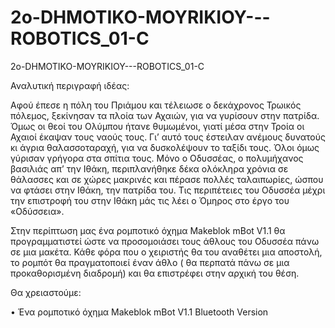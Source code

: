 # 2o-DHMOTIKO-MOYRIKIOY---ROBOTICS_01-C
2o-DHMOTIKO-MOYRIKIOY---ROBOTICS_01-C

Αναλυτική περιγραφή ιδέας: 

Αφού έπεσε η πόλη του Πριάµου και τέλειωσε ο δεκάχρονος Τρωικός πόλεµος, ξεκίνησαν τα πλοία των Αχαιών, για να γυρίσουν στην πατρίδα. Όµως οι θεοί του Ολύµπου ήτανε θυµωµένοι, γιατί µέσα στην Τροία οι Αχαιοί έκαψαν τους ναούς τους. Γι’ αυτό τους έστειλαν ανέµους δυνατούς κι άγρια θαλασσοταραχή, για να δυσκολέψουν το ταξίδι τους. Όλοι όµως γύρισαν γρήγορα στα σπίτια τους. Μόνο ο Οδυσσέας, ο πολυµήχανος βασιλιάς απ’ την Ιθάκη, περιπλανήθηκε δέκα ολόκληρα χρόνια σε θάλασσες και σε χώρες µακρινές και πέρασε πολλές ταλαιπωρίες, ώσπου να φτάσει στην Ιθάκη, την πατρίδα του. Τις περιπέτειες του Οδυσσέα µέχρι την επιστροφή του στην Ιθάκη µάς τις λέει ο Όµηρος στο έργο του «Οδύσσεια».

Στην περίπτωση μας ένα ρομποτικό όχημα Makeblok mBot V1.1 θα προγραμματιστεί ώστε να προσομοιάσει τους άθλους του Οδυσσέα πάνω σε μια μακέτα. Κάθε φόρα που ο χειριστής θα του αναθέτει μια αποστολή, το ρομπότ θα πραγματοποιεί έναν άθλο ( θα περπατά πάνω σε μια προκαθορισμένη διαδρομή) και θα επιστρέφει στην αρχική του θέση. 
	
Θα χρειαστούμε:

•	Ένα ρομποτικό όχημα Makeblok mBot V1.1 Bluetooth Version



